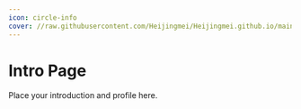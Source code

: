 ```yaml
---
icon: circle-info
cover: //raw.githubusercontent.com/Heijingmei/Heijingmei.github.io/main/img/background2.jpg
---
```


# Intro Page

Place your introduction and profile here.




